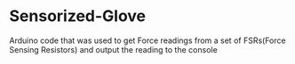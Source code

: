 # Sensorized-Glove
Arduino code that was used to get Force readings from a set of FSRs(Force Sensing Resistors) and output the reading to the console
